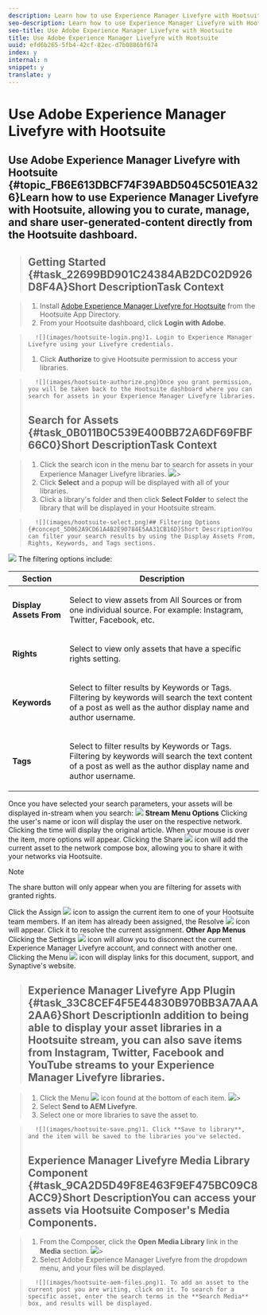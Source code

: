 ```yaml
---
description: Learn how to use Experience Manager Livefyre with Hootsuite, allowing you to curate, manage, and share user-generated-content directly from the Hootsuite dashboard.
seo-description: Learn how to use Experience Manager Livefyre with Hootsuite, allowing you to curate, manage, and share user-generated-content directly from the Hootsuite dashboard.
seo-title: Use Adobe Experience Manager Livefyre with Hootsuite
title: Use Adobe Experience Manager Livefyre with Hootsuite
uuid: efd6b265-5fb4-42cf-82ec-d7b0886bf674
index: y
internal: n
snippet: y
translate: y
---
```


# Use Adobe Experience Manager Livefyre with Hootsuite

## Use Adobe Experience Manager Livefyre with Hootsuite {#topic_FB6E613DBCF74F39ABD5045C501EA326}Learn how to use Experience Manager Livefyre with Hootsuite, allowing you to curate, manage, and share user-generated-content directly from the Hootsuite dashboard.
>## Getting Started {#task_22699BD901C24384AB2DC02D926D8F4A}Short DescriptionTask Context

>1. Install [Adobe Experience Manager Livefyre for Hootsuite](http://apps.hootsuite.com/0/adobe-livefyre) from the Hootsuite App Directory.
>1. From your Hootsuite dashboard, click **Login with Adobe**.

>       ![](images/hootsuite-login.png)1. Login to Experience Manager Livefyre using your Livefyre credentials.
>1. Click **Authorize** to give Hootsuite permission to access your libraries.

>       ![](images/hootsuite-authorize.png)Once you grant permission, you will be taken back to the Hootsuite dashboard where you can search for assets in your Experience Manager Livefyre libraries.
>## Search for Assets {#task_0B011B0C539E400BB72A6DF69FBF66C0}Short DescriptionTask Context

>1. Click the search icon in the menu bar to search for assets in your Experience Manager Livefyre libraries.
>   ![](images/hootsuite-search.png)>
>1. Click **Select** and a popup will be displayed with all of your libraries.
>1. Click a library's folder and then click **Select Folder** to select the library that will be displayed in your Hootsuite stream.

>       ![](images/hootsuite-select.png)## Filtering Options {#concept_5D062A9CD61A4B2E90784E5AA31CB16D}Short DescriptionYou can filter your search results by using the Display Assets From, Rights, Keywords, and Tags sections.
![](images/hootsuite-filters.png) 
The filtering options include:


<table id="table_0E8FFD7602BF4D00A3923983C0D8B5ED"> 
 <thead> 
  <tr> 
   <th colname="col1" class="entry">Section</th> 
   <th colname="col2" class="entry">Description</th> 
  </tr>
 </thead>
 <tbody> 
  <tr> 
   <td colname="col1"> <b>Display Assets From</b> </td> 
   <td colname="col2"> <p>Select to view assets from All Sources or from one individual source. For example: Instagram, Twitter, Facebook, etc.</p> </td> 
  </tr> 
  <tr> 
   <td colname="col1"> <b>Rights</b> </td> 
   <td colname="col2"> <p>Select to view only assets that have a specific rights setting.</p> </td> 
  </tr> 
  <tr> 
   <td colname="col1"> <b>Keywords</b> </td> 
   <td colname="col2"> <p>Select to filter results by Keywords or Tags. Filtering by keywords will search the text content of a post as well as the author display name and author username.</p> </td> 
  </tr> 
  <tr> 
   <td colname="col1"> <b>Tags</b> </td> 
   <td colname="col2"> <p>Select to filter results by Keywords or Tags. Filtering by keywords will search the text content of a post as well as the author display name and author username.</p> </td> 
  </tr> 
 </tbody> 
</table>

Once you have selected your search parameters, your assets will be displayed in-stream when you search:
![](images/hootsuite-stream.png) 
**Stream Menu Options** 
Clicking the user's name or icon will display the user on the respective network. Clicking the time will display the original article. When your mouse is over the item, more options will appear. Clicking the Share ![](https://synaptive-support.zendesk.com/hc/article_attachments/115003637631/mceclip8.png) icon will add the current asset to the network compose box, allowing you to share it with your networks via Hootsuite. 

>[!NOTE]
>
>The share button will only appear when you are filtering for assets with granted rights.


Click the Assign  ![](https://synaptive-support.zendesk.com/hc/article_attachments/115003662292/mceclip10.png) icon to assign the current item to one of your Hootsuite team members. If an item has already been assigned, the Resolve  ![](https://synaptive-support.zendesk.com/hc/article_attachments/115003662512/mceclip19.png) icon will appear. Click it to resolve the current assignment. 
**Other App Menus** 
Clicking the Settings  ![](https://synaptive-support.zendesk.com/hc/article_attachments/115003637691/mceclip11.png) icon will allow you to disconnect the current Experience Manager Livefyre account, and connect with another one. 
Clicking the Menu  ![](https://synaptive-support.zendesk.com/hc/article_attachments/115003662312/mceclip12.png) icon will display links for this document, support, and Synaptive's website. 
>## Experience Manager Livefyre App Plugin {#task_33C8CEF4F5E44830B970BB3A7AAA2AA6}Short DescriptionIn addition to being able to display your asset libraries in a Hootsuite stream, you can also save items from Instagram, Twitter, Facebook and YouTube streams to your Experience Manager Livefyre libraries.

>1. Click the Menu  ![](https://synaptive-support.zendesk.com/hc/article_attachments/115003662312/mceclip12.png) icon found at the bottom of each item.
>   ![](images/hootsuite-menu-icon.png)>
>1. Select **Send to AEM Livefyre**.
>1. Select one or more libraries to save the asset to.

>       ![](images/hootsuite-save.png)1. Click **Save to library**, and the item will be saved to the libraries you've selected.
>## Experience Manager Livefyre Media Library Component {#task_9CA2D5D49F8E463F9EF475BC09C8ACC9}Short DescriptionYou can access your assets via Hootsuite Composer's Media Components.

>1. From the Composer, click the **Open Media Library** link in the **Media** section.
>   ![](images/hootsuite-open-media-library.png)>
>1. Select Adobe Experience Manager Livefyre from the dropdown menu, and your files will be displayed.

>       ![](images/hootsuite-aem-files.png)1. To add an asset to the current post you are writing, click on it. To search for a specific asset, enter the search terms in the **Search Media** box, and results will be displayed.
